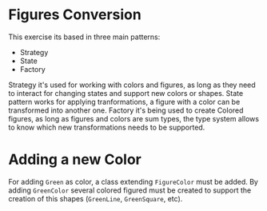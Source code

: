 # Figures Conversion

This exercise its based in three main patterns:
- Strategy
- State
- Factory

Strategy it's used for working with colors and figures, as long as they need to interact for changing states and support new colors or shapes.
State pattern works for applying tranformations, a figure with a color can be transformed into another one. 
Factory it's being used to create Colored figures, as long as figures and colors are sum types, the type system allows to know which new transformations needs to be supported.

# Adding a new Color
For adding `Green` as color, a class extending `FigureColor` must be added.
By adding `GreenColor` several colored figured must be created to support the creation of this shapes (`GreenLine`, `GreenSquare`, etc).
